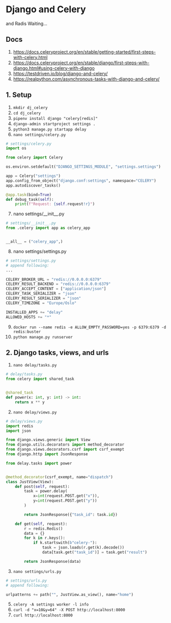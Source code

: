# Django and Celery
and Radis Waiting...

## Docs
1. https://docs.celeryproject.org/en/stable/getting-started/first-steps-with-celery.html
2. https://docs.celeryproject.org/en/stable/django/first-steps-with-django.html#using-celery-with-django
3. https://testdriven.io/blog/django-and-celery/
4. https://realpython.com/asynchronous-tasks-with-django-and-celery/

## 1. Setup
1. `mkdir dj_celery`
2. `cd dj_celery`
3. `pipenv install django "celery[redis]"`
4. `django-admin startproject settings .`
5. `python3 manage.py startapp delay`
6. `nano settings/celery.py`
```py
# settings/celery.py
import os

from celery import Celery

os.environ.setdefault("DJANGO_SETTINGS_MODULE", "settings.settings")

app = Celery("settings")
app.config_from_object("django.conf:settings", namespace="CELERY")
app.autodiscover_tasks()

@app.task(bind=True)
def debug_task(self):
    print(f"Request: {self.request!r}")
```
7. nano settings/\_\_init\_\_.py
```py
# settings/__init__.py
from .celery import app as celery_app


__all__ = ("celery_app",)
```
8. nano settings/settings.py
```py
# settings/settings.py
# append following:
...

CELERY_BROKER_URL = "redis://0.0.0.0:6379"
CELERY_RESULT_BACKEND = "redis://0.0.0.0:6379"
CELERY_ACCEPT_CONTENT = ["application/json"]
CELERY_TASK_SERIALIZER = "json"
CELERY_RESULT_SERIALIZER = "json"
CELERY_TIMEZONE = "Europe/Oslo"

INSTALLED_APPS += "delay"
ALLOWED_HOSTS += "*"
```
9. `docker run --name redis -e ALLOW_EMPTY_PASSWORD=yes -p 6379:6379 -d redis:buster`
10. `python manage.py runserver`

## 2. Django tasks, views, and urls
1. `nano delay/tasks.py`
```py
# delay/tasks.py
from celery import shared_task


@shared_task
def power(x: int, y: int) -> int:
    return x ** y
```
2. `nano delay/views.py`
```py
# delay/views.py
import redis
import json

from django.views.generic import View
from django.utils.decorators import method_decorator
from django.views.decorators.csrf import csrf_exempt
from django.http import JsonResponse

from delay.tasks import power


@method_decorator(csrf_exempt, name="dispatch")
class JustView(View):
    def post(self, request):
        task = power.delay(
            x=int(request.POST.get("x")), 
            y=int(request.POST.get("y"))
        )

        return JsonResponse({"task_id": task.id})

    def get(self, request):
        r = redis.Redis()
        data = {}
        for k in r.keys():
            if k.startswith(b"celery-"):
                task = json.loads(r.get(k).decode())
                data[task.get("task_id")] = task.get("result")

        return JsonResponse(data)

```
3. `nano settings/urls.py`
```py
# settings/urls.py
# append following:

urlpatterns += path("", JustView.as_view(), name="home")
```
5. `celery -A settings worker -l info`
6. `curl -d "x=10&y=64" -X POST http://localhost:8000`
7. `curl http://localhost:8000`